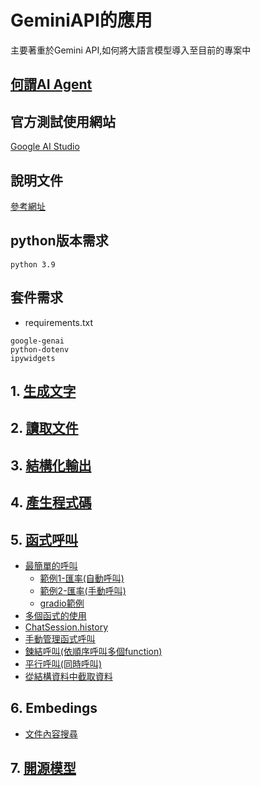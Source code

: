 # GeminiAPI的應用
主要著重於Gemini API,如何將大語言模型導入至目前的專案中

## [何謂AI Agent](./何謂AIAgent)

## 官方測試使用網站

[Google AI Studio](https://aistudio.google.com/prompts/new_chat)

## 說明文件

[參考網址](https://github.com/googleapis/python-genai?tab=readme-ov-file)

## python版本需求

```
python 3.9
```

## 套件需求
- requirements.txt

```
google-genai
python-dotenv
ipywidgets
```

## 1. [生成文字](./text_generation)
## 2. [讀取文件](./document_understanding)
## 3. [結構化輸出](./structure_output)
## 4. [產生程式碼](./code_execution)
## 5. [函式呼叫](./function_calling)
- [最簡單的呼叫](./function_calling/simple_sample.ipynb)
	- [範例1-匯率(自動呼叫)](./function_calling/example1)
	- [範例2-匯率(手動呼叫)](./function_calling/example2)
	- [gradio範例](./function_calling/gradio_example1)	
- [多個函式的使用](./function_calling/multiFunction.ipynb)
- [ChatSession.history](./function_calling/history.ipynb)
- [手動管理函式呼叫](./function_calling/manual_function_calling.ipynb)
- [鍊結呼叫(依順序呼叫多個function)](./function_calling/function_calling_chain.ipynb)
- [平行呼叫(同時呼叫)](./function_calling/parallel_function_call.ipynb)
- [從結構資料中截取資料](./function_calling/extract_structured_data.ipynb)

## 6. Embedings
- [文件內容搜尋](./embeddings/document_search)

## 7. [開源模型](./開源模型)



